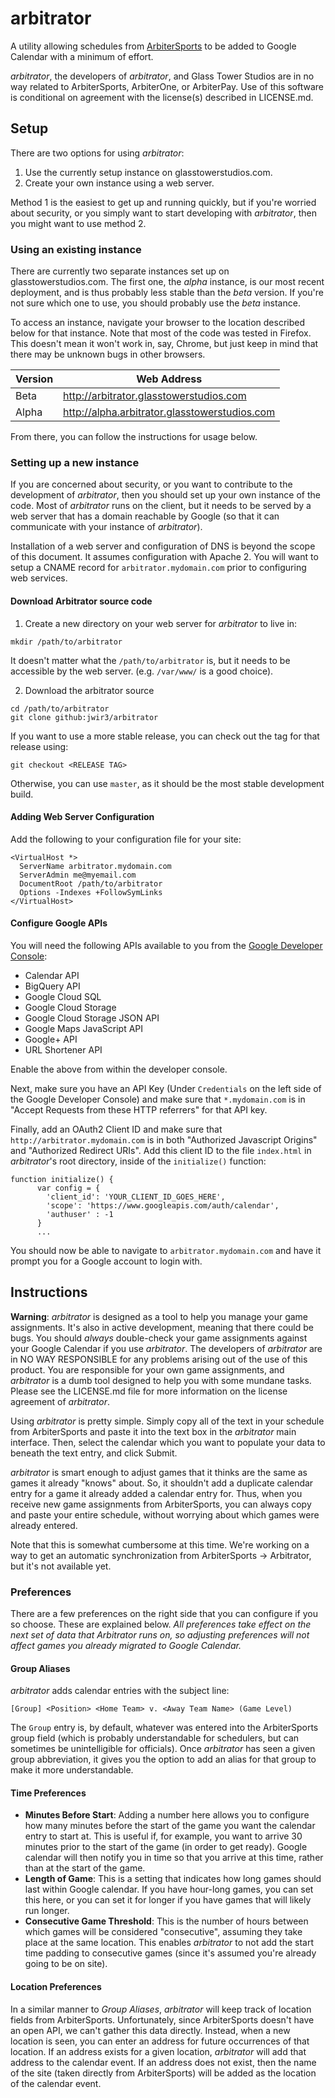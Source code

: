 arbitrator
=================
A utility allowing schedules from [ArbiterSports](http://www.arbitersports.com) to be added to Google Calendar with a minimum of effort.

_arbitrator_, the developers of _arbitrator_, and Glass Tower Studios are in no way related to ArbiterSports, ArbiterOne, or ArbiterPay. Use of this software is conditional on agreement with the license(s) described in LICENSE.md.

## Setup

There are two options for using _arbitrator_:

1. Use the currently setup instance on glasstowerstudios.com.
2. Create your own instance using a web server.

Method 1 is the easiest to get up and running quickly, but if you're worried about security, or you simply want to start developing with _arbitrator_, then you might want to use method 2.

### Using an existing instance

There are currently two separate instances set up on glasstowerstudios.com. The first one, the _alpha_ instance, is our most recent deployment, and is thus probably less stable than the _beta_ version. If you're not sure which one to use, you should probably use the _beta_ instance.

To access an instance, navigate your browser to the location described below for that instance. Note that most of the code was tested in Firefox. This doesn't mean it won't work in, say, Chrome, but just keep in mind that there may be unknown bugs in other browsers.

| Version | Web Address |
| -------- | ------------ |
| Beta    | http://arbitrator.glasstowerstudios.com |
| Alpha   | http://alpha.arbitrator.glasstowerstudios.com |

From there, you can follow the instructions for usage below.

### Setting up a new instance

If you are concerned about security, or you want to contribute to the development of _arbitrator_, then you should set up your own instance of the code. Most of _arbitrator_ runs on the client, but it needs to be served by a web server that has a domain reachable by Google (so that it can communicate with your instance of _arbitrator_).

Installation of a web server and configuration of DNS is beyond the scope of this document. It assumes configuration with Apache 2. You will want to setup a CNAME record for `arbitrator.mydomain.com` prior to configuring web services.

#### Download Arbitrator source code
1. Create a new directory on your web server for _arbitrator_ to live in:
```
mkdir /path/to/arbitrator
```
It doesn't matter what the `/path/to/arbitrator` is, but it needs to be accessible by the web server. (e.g. `/var/www/` is a good choice).

2. Download the arbitrator source
```
cd /path/to/arbitrator
git clone github:jwir3/arbitrator
```
If you want to use a more stable release, you can check out the tag for that release using:
```
git checkout <RELEASE TAG>
```
Otherwise, you can use `master`, as it should be the most stable development build.

#### Adding Web Server Configuration

Add the following to your configuration file for your site:
```
<VirtualHost *>
  ServerName arbitrator.mydomain.com
  ServerAdmin me@myemail.com
  DocumentRoot /path/to/arbitrator
  Options -Indexes +FollowSymLinks
</VirtualHost>
```

#### Configure Google APIs

You will need the following APIs available to you from the [Google Developer Console](console.developers.google.com):
  * Calendar API
  * BigQuery API
  * Google Cloud SQL
  * Google Cloud Storage
  * Google Cloud Storage JSON API
  * Google Maps JavaScript API
  * Google+ API
  * URL Shortener API

Enable the above from within the developer console.

Next, make sure you have an API Key (Under `Credentials` on the left side of the Google Developer Console) and make sure that `*.mydomain.com` is in "Accept Requests from these HTTP referrers" for that API key.

Finally, add an OAuth2 Client ID and make sure that `http://arbitrator.mydomain.com` is in both "Authorized Javascript Origins" and "Authorized Redirect URIs". Add this client ID to the file `index.html` in _arbitrator_'s root directory, inside of the `initialize()` function:
```
function initialize() {                                                     
      var config = {                                                            
        'client_id': 'YOUR_CLIENT_ID_GOES_HERE',
        'scope': 'https://www.googleapis.com/auth/calendar',                    
        'authuser' : -1                                                        
      }
      ...
```

You should now be able to navigate to `arbitrator.mydomain.com` and have it prompt you for a Google account to login with.

## Instructions

**Warning**: _arbitrator_ is designed as a tool to help you manage your game assignments. It's also in active development, meaning that there could be bugs. You should _always_ double-check your game assignments against your Google Calendar if you use _arbitrator_. The developers of _arbitrator_ are in NO WAY RESPONSIBLE for any problems arising out of the use of this product. You are responsible for your own game assignments, and _arbitrator_ is a dumb tool designed to help you with some mundane tasks. Please see the LICENSE.md file for more information on the license agreement of _arbitrator_.

Using _arbitrator_ is pretty simple. Simply copy all of the text in your schedule from ArbiterSports and paste it into the text box in the _arbitrator_ main interface. Then, select the calendar which you want to populate your data to beneath the text entry, and click Submit.

_arbitrator_ is smart enough to adjust games that it thinks are the same as games it already "knows" about. So, it shouldn't add a duplicate calendar entry for a game it already added a calendar entry for. Thus, when you receive new game assignments from ArbiterSports, you can always copy and paste your entire schedule, without worrying about which games were already entered.

Note that this is somewhat cumbersome at this time. We're working on a way to get an automatic synchronization from ArbiterSports -> Arbitrator, but it's not available yet.

### Preferences

There are a few preferences on the right side that you can configure if you so choose. These are explained below. _All preferences take effect on the next set of data that Arbitrator runs on, so adjusting preferences will not affect games you already migrated to Google Calendar._

#### Group Aliases
_arbitrator_ adds calendar entries with the subject line:
```
[Group] <Position> <Home Team> v. <Away Team Name> (Game Level)
```

The `Group` entry is, by default, whatever was entered into the ArbiterSports group field (which is probably understandable for schedulers, but can sometimes be unintelligible for officials). Once _arbitrator_ has seen a given group abbreviation, it gives you the option to add an alias for that group to make it more understandable.

#### Time Preferences
  * **Minutes Before Start**: Adding a number here allows you to configure how many minutes before the start of the game you want the calendar entry to start at. This is useful if, for example, you want to arrive 30 minutes prior to the start of the game (in order to get ready). Google calendar will then notify you in time so that you arrive at this time, rather than at the start of the game.
  * **Length of Game**: This is a setting that indicates how long games should last within Google calendar. If you have hour-long games, you can set this here, or you can set it for longer if you have games that will likely run longer.
  * **Consecutive Game Threshold**: This is the number of hours between which games will be considered "consecutive", assuming they take place at the same location. This enables _arbitrator_ to not add the start time padding to consecutive games (since it's assumed you're already going to be on site).

#### Location Preferences
In a similar manner to _Group Aliases_, _arbitrator_ will keep track of location fields from ArbiterSports. Unfortunately, since ArbiterSports doesn't have an open API, we can't gather this data directly. Instead, when a new location is seen, you can enter an address for future occurrences of that location. If an address exists for a given location, _arbitrator_ will add that address to the calendar event. If an address does not exist, then the name of the site (taken directly from ArbiterSports) will be added as the location of the calendar event.
